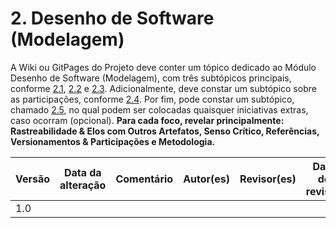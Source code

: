 # 2. Desenho de Software (Modelagem)

A Wiki ou GitPages do Projeto deve conter um tópico dedicado ao Módulo Desenho de Software (Modelagem), com três subtópicos principais, conforme [2.1](/docs/Modelagem/2.1.ModelagemEstatica.md), [2.2](/docs/Modelagem/2.2.ModelagemDinamica.md) e [2.3](/docs/Modelagem/2.3.ModelagemOrganizacionalCasosDeUso.md). Adicionalmente, deve constar um subtópico sobre as participações, conforme [2.4](/docs/Modelagem/2.4.ParticipacoesModelagem.md). Por fim, pode constar um subtópico, chamado [2.5](/docs/Modelagem/2.5.IniciativasExtras.md), no qual podem ser colocadas quaisquer iniciativas extras, caso ocorram (opcional). **Para cada foco, revelar principalmente: Rastreabilidade & Elos com Outros Artefatos, Senso Crítico, Referências, Versionamentos & Participações e Metodologia.**

| Versão | Data da alteração | Comentário | Autor(es) | Revisor(es) | Data de revisão |
|--------|-----------|-----------|-----------|-------------|-------------|
| 1.0 |  |  |  |  |  |